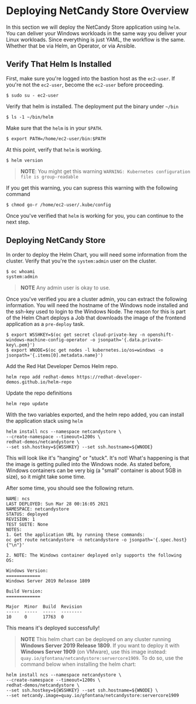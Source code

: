 # Deploying NetCandy Store Overview

In this section we will deploy the NetCandy Store application using `helm`. You can deliver your Windows workloads in the same way you deliver your Linux workloads. Since everything is just YAML, the workflow is the same. Whether that be via Helm, an Operator, or via Ansible.

## Verify That Helm Is Installed

First, make sure you're logged into the bastion host as the `ec2-user`. If you're not the `ec2-user`, become the `ec2-user` before proceeding.

```shell
$ sudo su - ec2-user
```

Verify that helm is installed. The deployment put the binary under `~/bin`

```shell
$ ls -1 ~/bin/helm
```

Make sure that the `helm` is in your `$PATH`.

```shell
$ export PATH=/home/ec2-user/bin:$PATH
```

At this point, verify that `helm` is working.

```shell
$ helm version
```

> __NOTE__: You might get this warning `WARNING: Kubernetes configuration file is group-readable`

If you get this warning, you can supress this warning with the following command

```shell
$ chmod go-r /home/ec2-user/.kube/config
```

Once you've verified that `helm` is working for you, you can continue to the next step.


## Deploying NetCandy Store

In order to deploy the Helm Chart, you will need some information from the cluster. Verify that you're the `system:admin` user on the cluster.

```shell
$ oc whoami
system:admin
```

> __NOTE__ Any admin user is okay to use.

Once you've verified you are a cluster admin, you can extract the following information. You will need the hostname of the Windows node installed and the ssh-key used to login to the Windows Node. The reason for this is part of the Helm Chart deploys a Job that downloads the image of the frontend application as a `pre-deploy` task.

```shell
$ export WSSHKEY=$(oc get secret cloud-private-key -n openshift-windows-machine-config-operator -o jsonpath='{.data.private-key\.pem}')
$ export WNODE=$(oc get nodes -l kubernetes.io/os=windows -o jsonpath='{.items[0].metadata.name}')
```

Add the Red Hat Developer Demos Helm repo.

```shell
helm repo add redhat-demos https://redhat-developer-demos.github.io/helm-repo
```

Update the repo definitions

```shell
helm repo update
```

With the two variables exported, and the helm repo added, you can install the application stack using `helm`

```shell
helm install ncs --namespace netcandystore \
--create-namespace --timeout=1200s \
redhat-demos/netcandystore \
--set ssh.hostkey=${WSSHKEY} --set ssh.hostname=${WNODE}

```

This will look like it's "hanging" or "stuck". It's not! What's happening is that the image is getting pulled into the Windows node. As stated before, Windows containers can be very big (a "small" container is about 5GB in size), so it might take some time.

After some time, you should see the following return.

```text
NAME: ncs
LAST DEPLOYED: Sun Mar 28 00:16:05 2021
NAMESPACE: netcandystore
STATUS: deployed
REVISION: 1
TEST SUITE: None
NOTES:
1. Get the application URL by running these commands:
oc get route netcandystore -n netcandystore -o jsonpath='{.spec.host}{"\n"}'

2. NOTE: The Windows container deployed only supports the following OS:

Windows Version:
=============
Windows Server 2019 Release 1809

Build Version:
=============

Major  Minor  Build  Revision
-----  -----  -----  --------
10     0      17763  0
```

This means it's deployed successfully!

> __NOTE__ This helm chart can be deployed on any cluster running **Windows Server 2019 Release 1809**. If you want to deploy it with **Windows Server 1909** (on VMware), use this image instead: `quay.io/gfontana/netcandystore:servercore1909`. To do so, use the command below when installing the helm chart:

```shell
helm install ncs --namespace netcandystore \
--create-namespace --timeout=1200s \
redhat-demos/netcandystore \
--set ssh.hostkey=${WSSHKEY} --set ssh.hostname=${WNODE} \
--set netcandy.image=quay.io/gfontana/netcandystore:servercore1909

```
